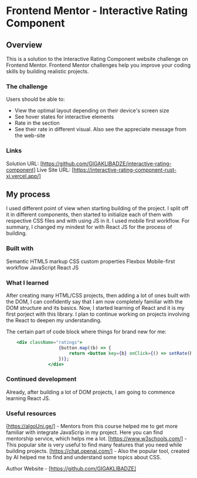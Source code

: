 # Frontend Mentor - Interactive Rating Component

## Overview

This is a solution to the Interactive Rating Component
 website challenge on Frontend Mentor. Frontend Mentor challenges help you improve your coding skills by building realistic projects.

### The challenge

Users should be able to:

- View the optimal layout depending on their device's screen size
- See hover states for interactive elements
- Rate in the section
- See their rate in different visual. Also see the appreciate message from the web-site

### Links

Solution URL: [https://github.com/GIGAKLIBADZE/interactive-rating-component]
Live Site URL: [https://interactive-rating-component-rust-xi.vercel.app/]

## My process

I used different point of view when starting building of the project. I split off it in different components, then started to initialize each of them with respective CSS files and with using JS in it.  I used mobile first workflow. For summary, I changed my mindest for with React JS for the process of building.

### Built with

Semantic HTML5 markup
CSS custom properties
Flexbox
Mobile-first workflow
JavaScript
React JS

### What I learned

After creating many HTML/CSS projects, then adding a lot of ones built with the DOM, I can confidently say that I am now completely familiar with the DOM structure and its basics. Now, I started learning of React and it is my first porject with this library. I plan to continue working on projects involving the React to deepen my understanding.

The certain part of code block where things for brand new for me:

```jsx
    <div className="ratings">
                    {button.map((b) => {
                        return <button key={b} onClick={() => setRate(b)} style={{backgroundColor: rate === b? "#7c8798" : "", color: rate === b? "#ffffff" : ""}}>{b}</button>
                    })};
                </div>
```


### Continued development

Already, after building a lot of DOM projects, I am going to commence learning React JS.

### Useful resources

[https://algoUni.ge/] - Mentors from this course helped me to get more familiar with integrate JavaScrip in my project. Here you can find mentorship service, which helps me a lot.
[https://www.w3schools.com/] - This popular site is very useful to find many features that you need while building projects.
[https://chat.openai.com/] - Also the popular tool, created by AI helped me to find and understand some topics about CSS.

Author
Website - [https://github.com/GIGAKLIBADZE]
